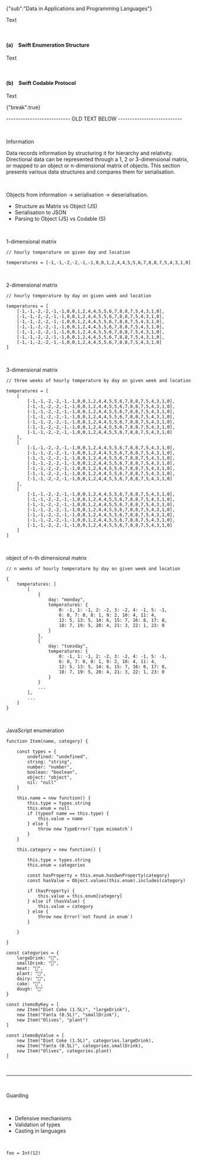 {"sub":"Data in Applications and Programming Languages"}

Text

<br>

#### (a)&emsp;Swift Enumeration Structure

Text

<br>

#### (b)&emsp;Swift Codable Protocol

Text

{"break":true}

--------------------------- OLD TEXT BELOW ---------------------------

<br>

Information

Data records information by structuring it for hierarchy and relativity. Directional data can be represented through a 1, 2 or 3-dimensional matrix, or mapped to an object or n-dimensional matrix of objects. This section presents various data structures and compares them for serialisation.

<br>

Objects from information -> serialisation -> deserialisation.

- Structure as Matrix vs Object (JS)
- Serialisation to JSON
- Parsing to Object (JS) vs Codable (S)

<br>

1-dimensional matrix

```
// hourly temperature on given day and location

temperatures = [-1,-1,-2,-2,-1,-1,0,0,1,2,4,4,5,5,6,7,8,8,7,5,4,3,1,0]
```

<br>

2-dimensional matrix

```
// hourly temperature by day on given week and location

temperatures = [
    [-1,-1,-2,-2,-1,-1,0,0,1,2,4,4,5,5,6,7,8,8,7,5,4,3,1,0],
    [-1,-1,-2,-2,-1,-1,0,0,1,2,4,4,5,5,6,7,8,8,7,5,4,3,1,0],
    [-1,-1,-2,-2,-1,-1,0,0,1,2,4,4,5,5,6,7,8,8,7,5,4,3,1,0],
    [-1,-1,-2,-2,-1,-1,0,0,1,2,4,4,5,5,6,7,8,8,7,5,4,3,1,0],
    [-1,-1,-2,-2,-1,-1,0,0,1,2,4,4,5,5,6,7,8,8,7,5,4,3,1,0],
    [-1,-1,-2,-2,-1,-1,0,0,1,2,4,4,5,5,6,7,8,8,7,5,4,3,1,0],
    [-1,-1,-2,-2,-1,-1,0,0,1,2,4,4,5,5,6,7,8,8,7,5,4,3,1,0]
]
```

<br>

3-dimensional matrix

```
// three weeks of hourly temperature by day on given week and location

temperatures = [
    [
        [-1,-1,-2,-2,-1,-1,0,0,1,2,4,4,5,5,6,7,8,8,7,5,4,3,1,0],
        [-1,-1,-2,-2,-1,-1,0,0,1,2,4,4,5,5,6,7,8,8,7,5,4,3,1,0],
        [-1,-1,-2,-2,-1,-1,0,0,1,2,4,4,5,5,6,7,8,8,7,5,4,3,1,0],
        [-1,-1,-2,-2,-1,-1,0,0,1,2,4,4,5,5,6,7,8,8,7,5,4,3,1,0],
        [-1,-1,-2,-2,-1,-1,0,0,1,2,4,4,5,5,6,7,8,8,7,5,4,3,1,0],
        [-1,-1,-2,-2,-1,-1,0,0,1,2,4,4,5,5,6,7,8,8,7,5,4,3,1,0],
        [-1,-1,-2,-2,-1,-1,0,0,1,2,4,4,5,5,6,7,8,8,7,5,4,3,1,0]
    ],
    [
        [-1,-1,-2,-2,-1,-1,0,0,1,2,4,4,5,5,6,7,8,8,7,5,4,3,1,0],
        [-1,-1,-2,-2,-1,-1,0,0,1,2,4,4,5,5,6,7,8,8,7,5,4,3,1,0],
        [-1,-1,-2,-2,-1,-1,0,0,1,2,4,4,5,5,6,7,8,8,7,5,4,3,1,0],
        [-1,-1,-2,-2,-1,-1,0,0,1,2,4,4,5,5,6,7,8,8,7,5,4,3,1,0],
        [-1,-1,-2,-2,-1,-1,0,0,1,2,4,4,5,5,6,7,8,8,7,5,4,3,1,0],
        [-1,-1,-2,-2,-1,-1,0,0,1,2,4,4,5,5,6,7,8,8,7,5,4,3,1,0],
        [-1,-1,-2,-2,-1,-1,0,0,1,2,4,4,5,5,6,7,8,8,7,5,4,3,1,0]
    ],
    [
        [-1,-1,-2,-2,-1,-1,0,0,1,2,4,4,5,5,6,7,8,8,7,5,4,3,1,0],
        [-1,-1,-2,-2,-1,-1,0,0,1,2,4,4,5,5,6,7,8,8,7,5,4,3,1,0],
        [-1,-1,-2,-2,-1,-1,0,0,1,2,4,4,5,5,6,7,8,8,7,5,4,3,1,0],
        [-1,-1,-2,-2,-1,-1,0,0,1,2,4,4,5,5,6,7,8,8,7,5,4,3,1,0],
        [-1,-1,-2,-2,-1,-1,0,0,1,2,4,4,5,5,6,7,8,8,7,5,4,3,1,0],
        [-1,-1,-2,-2,-1,-1,0,0,1,2,4,4,5,5,6,7,8,8,7,5,4,3,1,0],
        [-1,-1,-2,-2,-1,-1,0,0,1,2,4,4,5,5,6,7,8,8,7,5,4,3,1,0]
    ]
]
```

<br>

object of n-th dimensional matrix 

```
// n weeks of hourly temperature by day on given week and location

{
    temperatures: [
        [
            {
                day: "monday",
                temperatures: {
                    0: -1, 1: -1, 2: -2, 3: -2, 4: -1, 5: -1,
                    6: 0, 7: 0, 8: 1, 9: 2, 10: 4, 11: 4,
                    12: 5, 13: 5, 14: 6, 15: 7, 16: 8, 17: 8,
                    18: 7, 19: 5, 20: 4, 21: 3, 22: 1, 23: 0
                }
            },
            {
                day: "tuesday",
                temperatures: {
                    0: -1, 1: -1, 2: -2, 3: -2, 4: -1, 5: -1,
                    6: 0, 7: 0, 8: 1, 9: 2, 10: 4, 11: 4,
                    12: 5, 13: 5, 14: 6, 15: 7, 16: 8, 17: 8,
                    18: 7, 19: 5, 20: 4, 21: 3, 22: 1, 23: 0
                }
            }
            ...
        ],
        ...
    ]
}
```

<br>

JavaScript enumeration

```
function Item(name, category) {

    const types = {
        undefined: "undefined",
        string: "string",
        number: "number",
        boolean: "boolean",
        object: "object",
        nil: "null"
    }

    this.name = new function() {
        this.type = types.string
        this.enum = null
        if (typeof name == this.type) {
            this.value = name
        } else {
            throw new TypeError(`type mismatch`)
        }
    }

    this.category = new function() {

        this.type = types.string
        this.enum = categories

        const hasProperty = this.enum.hasOwnProperty(category)
        const hasValue = Object.values(this.enum).includes(category)

        if (hasProperty) {
            this.value = this.enum[category]
        } else if (hasValue) {
            this.value = category
        } else {
            throw new Error(`not found in enum`)
        }

    }

}

const categories = {
    largeDrink: "🍺",
    smallDrink: "🥤",
    meat: "🥩",
    plant: "🌱",
    dairy: "🧀",
    cake: "🍪",
    dough: "🍞"
}

const itemsByKey = [
    new Item("Diet Coke (1.5L)", "largeDrink"),
    new Item("Fanta (0.5L)", "smallDrink"),
    new Item("Olives", "plant")
]

const itemsByValue = [
    new Item("Diet Coke (1.5L)", categories.largeDrink),
    new Item("Fanta (0.5L)", categories.smallDrink),
    new Item("Olives", categories.plant)
]
```

<br>

---

<br>

Guarding

<br>

- Defensive mechanisms
- Validation of types
- Casting in languages

<br>

```
foo = Int(12)
```

<br>